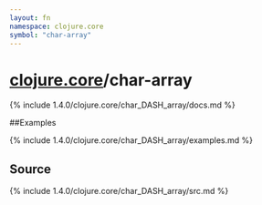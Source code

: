 ```yaml
---
layout: fn
namespace: clojure.core
symbol: "char-array"
---
```


# [clojure.core](../)/char-array

{% include 1.4.0/clojure.core/char_DASH_array/docs.md %}

##Examples

{% include 1.4.0/clojure.core/char_DASH_array/examples.md %}
## Source
{% include 1.4.0/clojure.core/char_DASH_array/src.md %}

